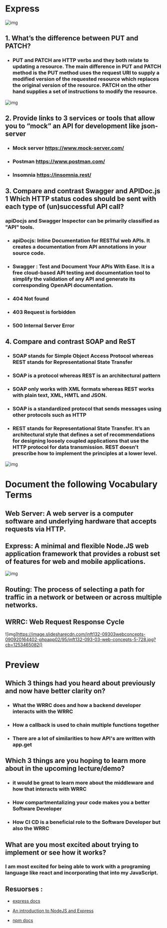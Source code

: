 #  Express


![img](https://www.sohamkamani.com/static/65137ed3c844d05124dcfdab28263c21/express-routing-logo.png)


## 1. What’s the difference between PUT and PATCH?

* ### PUT and PATCH are HTTP verbs and they both relate to updating a resource. The main difference in PUT and PATCH method is the PUT method uses the request URI to supply a modified version of the requested resource which replaces the original version of the resource. PATCH on the other hand supplies a set of instructions to modify the resource.

![img](https://www.devopsschool.com/blog/wp-content/uploads/2020/04/put-vs-post-patch.jpg)


## 2. Provide links to 3 services or tools that allow you to “mock” an API for development like json-server
* ### Mock server https://www.mock-server.com/
* ###  Postman https://www.postman.com/
* ###  Insomnia https://insomnia.rest/

## 3. Compare and contrast Swagger and APIDoc.js 1 Which HTTP status codes should be sent with each type of (un)successful API call?

### apiDocjs and Swagger Inspector can be primarily classified as "API" tools.
* ### apiDocjs: Inline Documentation for RESTful web APIs. It creates a documentation from API annotations in your source code.
* ### Swagger : Test and Document Your APIs With Ease. It is a free cloud-based API testing and documentation tool to simplify the validation of any API and generate its corresponding OpenAPI documentation.

* ### 404 Not found
* ###  403 Request is forbidden
* ### 500 Internal Server Error

## 4. Compare and contrast SOAP and ReST

* ### SOAP stands for Simple Object Access Protocol whereas REST stands for Representational State Transfer
* ### SOAP is a protocol whereas REST is an architectural pattern
* ### SOAP only works with XML formats whereas REST works with plain text, XML, HMTL and JSON. 
* ### SOAP is a standardized protocol that sends messages using other protocols such as HTTP
* ### REST stands for Representational State Transfer. It’s an architectural style that defines a set of recommendations for designing loosely coupled applications that use the HTTP protocol for data transmission. REST doesn’t prescribe how to implement the principles at a lower level.

![img](https://3.bp.blogspot.com/-zg3xuzcWTXg/Vaj0gLvGabI/AAAAAAAADZU/fhE-v_AXJFA/s640/SOAP%2Bvs%2BREST%2Bin%2BJava.png)

# Document the following Vocabulary Terms

## Web Server: A web server is a computer software and underlying hardware that accepts requests via HTTP.

## Express: A minimal and flexible Node.JS web application framework that provides a robust set of features for web and mobile applications.

![img](https://cdn.educba.com/academy/wp-content/uploads/2020/03/What-is-ExpressJS.jpg)

## Routing: The process of selecting a path for traffic in a network or between or across multiple networks.

## WRRC: Web Request Response Cycle

![img]https://image.slidesharecdn.com/inft132-09303webconcepts-090920164402-phpapp02/95/inft132-093-03-web-concepts-5-728.jpg?cb=1253465082()

# Preview

## Which 3 things had you heard about previously and now have better clarity on?
* ### What the WRRC does and how a backend developer interacts with the WRRC
* ### How a callback is used to chain multiple functions together
* ### There are a lot of similarities to how API's are written with app.get

## Which 3 things are you hoping to learn more about in the upcoming lecture/demo?
* ### it would be great to learn more about the middleware and how that interacts with WRRC
* ### How compartmentalizing your code makes you a better Software Developer
* ### How CI CD is a beneficial role to the Software Developer but also the WRRC

## What are you most excited about trying to implement or see how it works?
### I am most excited for being able to work with a programing language like react and incorporating that into my JavaScript.

## Resuorses :

* [express docs](https://expressjs.com/en/4x/api.html)


* [An introduction to NodeJS and Express](https://developer.mozilla.org/en-US/docs/Learn/Server-side/Express_Nodejs/Introduction)


* [npm docs](https://docs.npmjs.com/)
